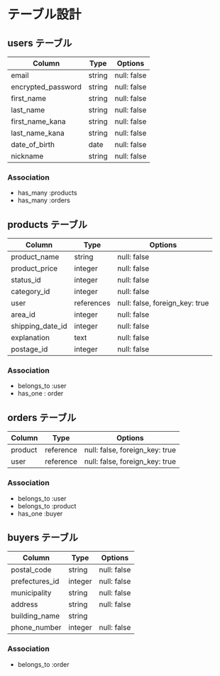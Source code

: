 # テーブル設計

## users テーブル

| Column             | Type    | Options     |
| ------------------ | ------- | ----------- |
| email              | string  | null: false |
| encrypted_password | string  | null: false |
| first_name         | string  | null: false |
| last_name          | string  | null: false |
| first_name_kana    | string  | null: false |
| last_name_kana     | string  | null: false |
| date_of_birth      | date    | null: false |
| nickname           | string  | null: false |

### Association

- has_many :products
- has_many :orders

## products テーブル

| Column           | Type       | Options                        |
| ---------------- | ---------- | ------------------------------ |
| product_name     | string     | null: false                    |
| product_price    | integer    | null: false                    |
| status_id        | integer    | null: false                    |
| category_id      | integer    | null: false                    |
| user             | references | null: false, foreign_key: true |
| area_id          | integer    | null: false                    |
| shipping_date_id | integer    | null: false                    |
| explanation      | text       | null: false                    |
| postage_id       | integer    | null: false                    |

### Association
- belongs_to :user
- has_one : order

## orders テーブル

| Column  | Type       | Options                        |
| ------- | ---------- | ------------------------------ |
| product | reference  | null: false, foreign_key: true |
| user    | reference  | null: false, foreign_key: true |

### Association

- belongs_to :user
- belongs_to :product
- has_one :buyer

## buyers テーブル

| Column         | Type    | Options     |
| -------------- | ------- | ----------- |
| postal_code    | string  | null: false |
| prefectures_id | integer | null: false |
| municipality   | string  | null: false |
| address        | string  | null: false |
| building_name  | string  |             |
| phone_number   | integer | null: false |

### Association

- belongs_to :order
